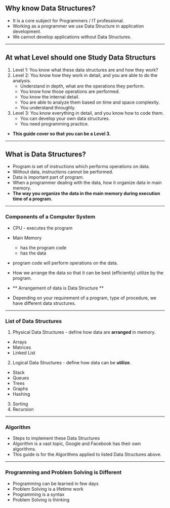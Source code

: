 ## Why know Data Structures?
 - It is a core subject for Programmers / IT professional.
 - Working as a programmer we use Data Structure in application development.
 - We cannot develop applications without Data Structures.

<hr />

## At what Level should one Study Data Structurs
 1. Level 1: You know what these data structures are and how they work?
 2. Level 2: You know how they work in detail, and you are able to do the analysis.
    - Understand in depth, what are the operations they perform.
    - You know how those operations are performed.
    - You know the internal detail.
    - You are able to analyze them based on time and space complexity.
    - You understand throughly.
 3. Level 3: You know everything in detail, and you know how to code them.
    - You can develop your own data structures.
    - You need programming practice.

  - **This guide cover so that you can be a Level 3.**
  

<hr />

## What is Data Structures?

 - Program is set of instructions which performs operations on data.
 - Without data, instructions cannot be performed.
 - Data is important part of program.
 - When a programmer dealing with the data, how it organize data in main memory.
 - **The way you organize the data in the main memory during execution time of a program.**


<hr />

### Components of a Computer System
 - CPU - executes the program
 - Main Memory
    - has the program code 
    - has the data 


 - program code will perform operations on the data.
 - How we arrange the data so that it can be best (efficiently) utilize by the program.
 - ** Arrangement of data is Data Structure ** 
 - Depending on your requirement  of a program, type of procedure, we have different data structures.


<hr />

### List of Data Structures
 1. Physical Data Structures - define how data are **arranged** in memory. 
  - Arrays
  - Matrices
  - Linked List

 2. Logical Data Structures  - define how data can be **utilize**.
  - Stack
  - Queues
  - Trees
  - Graphs
  - Hashing

 3. Sorting
 4. Recursion



<hr />

### Algorithm
 - Steps to implement these Data Structures
 - Algorithm is a vast topic, Google and Facebook has their own algorithms.
 - This guide is for the Algorithms applied to listed Data Structures above.

 <hr />

 ### Programming and Problem Solving is Different
  - Programming can be learned in few days
  - Problem Solving is a lifetime work
  - Programming is a syntax
  - Problem Solving is thinking